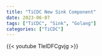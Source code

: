 ```yaml
---
title: "TiCDC New Sink Component"
date: 2023-06-07
tags: ["TiCDC", "Sink", "Golang"]
categories: ["TiCDC"]
---
```

{{< youtube TleIDFCgvjg >}}
